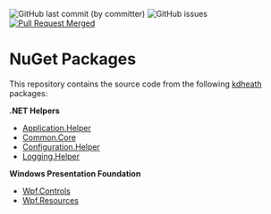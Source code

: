 ![GitHub last commit (by committer)](https://img.shields.io/github/last-commit/KevinDHeath/NugetPackages?label=last%20commit&style=plastic)
![GitHub issues](https://img.shields.io/github/issues/KevinDHeath/NugetPackages?style=plastic)
[![Pull Request Merged](https://github.com/KevinDHeath/NuGetPackages/actions/workflows/merged.yml/badge.svg)](https://github.com/KevinDHeath/NuGetPackages/actions/workflows/merged.yml)

# NuGet Packages
This repository contains the source code from the following [kdheath](https://www.nuget.org/packages?q=owner:KevinDHeath) packages:

__.NET Helpers__
- [Application.Helper](./src/Helper/Application.Helper)
- [Common.Core](./src/Common/Core)
- [Configuration.Helper](./src/Helper/Configuration.Helper)
- [Logging.Helper](./src/Helper/Logging.Helper)

__Windows Presentation Foundation__
- [Wpf.Controls](./src/Wpf/Controls)
- [Wpf.Resources](./src/Wpf/Resources)

